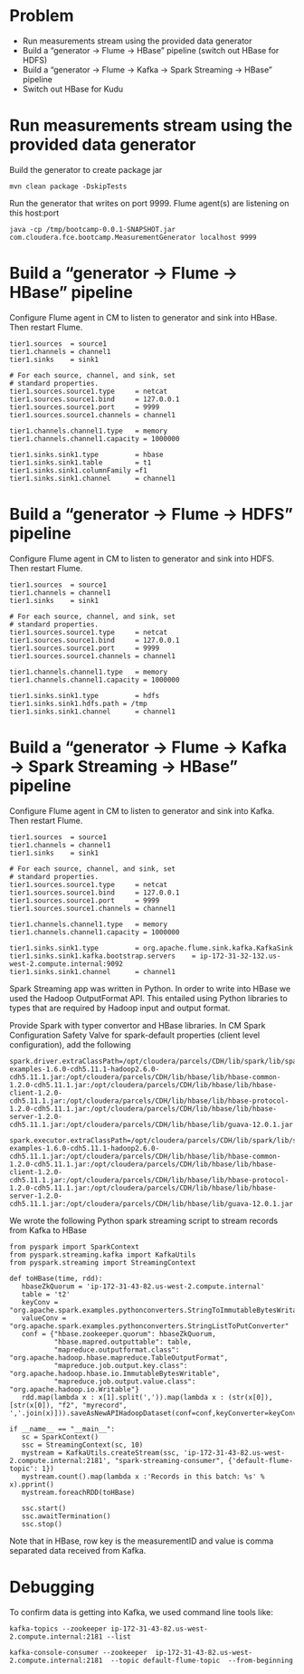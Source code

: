 # Problem

* Run measurements stream using the provided data generator
* Build a “generator -> Flume -> HBase” pipeline (switch out HBase for HDFS)
* Build a “generator -> Flume -> Kafka -> Spark Streaming -> HBase” pipeline
* Switch out HBase for Kudu

# Run measurements stream using the provided data generator

Build the generator to create package jar
```
mvn clean package -DskipTests
```

Run the generator that writes on port 9999. Flume agent(s) are listening on this host:port
```
java -cp /tmp/bootcamp-0.0.1-SNAPSHOT.jar com.cloudera.fce.bootcamp.MeasurementGenerator localhost 9999
```

# Build a “generator -> Flume -> HBase” pipeline

Configure Flume agent in CM to listen to generator and sink into HBase. Then restart Flume.

```
tier1.sources  = source1
tier1.channels = channel1
tier1.sinks    = sink1

# For each source, channel, and sink, set
# standard properties.
tier1.sources.source1.type     = netcat
tier1.sources.source1.bind     = 127.0.0.1
tier1.sources.source1.port     = 9999
tier1.sources.source1.channels = channel1

tier1.channels.channel1.type   = memory
tier1.channels.channel1.capacity = 1000000

tier1.sinks.sink1.type         = hbase
tier1.sinks.sink1.table        = t1
tier1.sinks.sink1.columnFamily =f1
tier1.sinks.sink1.channel      = channel1
```

# Build a “generator -> Flume -> HDFS” pipeline

Configure Flume agent in CM to listen to generator and sink into HDFS. Then restart Flume.
```
tier1.sources  = source1
tier1.channels = channel1
tier1.sinks    = sink1

# For each source, channel, and sink, set
# standard properties.
tier1.sources.source1.type     = netcat
tier1.sources.source1.bind     = 127.0.0.1
tier1.sources.source1.port     = 9999
tier1.sources.source1.channels = channel1

tier1.channels.channel1.type   = memory
tier1.channels.channel1.capacity = 1000000

tier1.sinks.sink1.type         = hdfs
tier1.sinks.sink1.hdfs.path = /tmp
tier1.sinks.sink1.channel      = channel1
```

# Build a “generator -> Flume -> Kafka -> Spark Streaming -> HBase” pipeline 

Configure Flume agent in CM to listen to generator and sink into Kafka. Then restart Flume.

```
tier1.sources  = source1
tier1.channels = channel1
tier1.sinks    = sink1

# For each source, channel, and sink, set
# standard properties.
tier1.sources.source1.type     = netcat
tier1.sources.source1.bind     = 127.0.0.1
tier1.sources.source1.port     = 9999
tier1.sources.source1.channels = channel1

tier1.channels.channel1.type   = memory
tier1.channels.channel1.capacity = 1000000

tier1.sinks.sink1.type         = org.apache.flume.sink.kafka.KafkaSink
tier1.sinks.sink1.kafka.bootstrap.servers    = ip-172-31-32-132.us-west-2.compute.internal:9092
tier1.sinks.sink1.channel      = channel1
```

Spark Streaming app was written in Python. In order to write into HBase we used the Hadoop OutputFormat API. This entailed using Python libraries to types that are required by Hadoop input and output format.

Provide Spark with typer convertor and HBase libraries. In CM Spark Configuration Safety Valve for spark-default properties (client level configuration), add the following
```
spark.driver.extraClassPath=/opt/cloudera/parcels/CDH/lib/spark/lib/spark-examples-1.6.0-cdh5.11.1-hadoop2.6.0-cdh5.11.1.jar:/opt/cloudera/parcels/CDH/lib/hbase/lib/hbase-common-1.2.0-cdh5.11.1.jar:/opt/cloudera/parcels/CDH/lib/hbase/lib/hbase-client-1.2.0-cdh5.11.1.jar:/opt/cloudera/parcels/CDH/lib/hbase/lib/hbase-protocol-1.2.0-cdh5.11.1.jar:/opt/cloudera/parcels/CDH/lib/hbase/lib/hbase-server-1.2.0-cdh5.11.1.jar:/opt/cloudera/parcels/CDH/lib/hbase/lib/guava-12.0.1.jar

spark.executor.extraClassPath=/opt/cloudera/parcels/CDH/lib/spark/lib/spark-examples-1.6.0-cdh5.11.1-hadoop2.6.0-cdh5.11.1.jar:/opt/cloudera/parcels/CDH/lib/hbase/lib/hbase-common-1.2.0-cdh5.11.1.jar:/opt/cloudera/parcels/CDH/lib/hbase/lib/hbase-client-1.2.0-cdh5.11.1.jar:/opt/cloudera/parcels/CDH/lib/hbase/lib/hbase-protocol-1.2.0-cdh5.11.1.jar:/opt/cloudera/parcels/CDH/lib/hbase/lib/hbase-server-1.2.0-cdh5.11.1.jar:/opt/cloudera/parcels/CDH/lib/hbase/lib/guava-12.0.1.jar
```

We wrote the following Python spark streaming script to stream records from Kafka to HBase

```
from pyspark import SparkContext
from pyspark.streaming.kafka import KafkaUtils
from pyspark.streaming import StreamingContext

def toHBase(time, rdd):
   hbaseZkQuorum = 'ip-172-31-43-82.us-west-2.compute.internal'
   table = 't2'
   keyConv = "org.apache.spark.examples.pythonconverters.StringToImmutableBytesWritableConverter"
   valueConv = "org.apache.spark.examples.pythonconverters.StringListToPutConverter"
   conf = {"hbase.zookeeper.quorum": hbaseZkQuorum,
           "hbase.mapred.outputtable": table,
           "mapreduce.outputformat.class": "org.apache.hadoop.hbase.mapreduce.TableOutputFormat",
           "mapreduce.job.output.key.class": "org.apache.hadoop.hbase.io.ImmutableBytesWritable",
           "mapreduce.job.output.value.class": "org.apache.hadoop.io.Writable"}
   rdd.map(lambda x : x[1].split(',')).map(lambda x : (str(x[0]), [str(x[0]), "f2", "myrecord", ','.join(x)])).saveAsNewAPIHadoopDataset(conf=conf,keyConverter=keyConv,valueConverter=valueConv)

if __name__ == "__main__":
   sc = SparkContext()
   ssc = StreamingContext(sc, 10)
   mystream = KafkaUtils.createStream(ssc, 'ip-172-31-43-82.us-west-2.compute.internal:2181', "spark-streaming-consumer", {'default-flume-topic': 1})
   mystream.count().map(lambda x :'Records in this batch: %s' % x).pprint()
   mystream.foreachRDD(toHBase)

   ssc.start()
   ssc.awaitTermination()
   ssc.stop()
```

Note that in HBase, row key is the measurementID and value is comma separated data received from Kafka.


# Debugging

To confirm data is getting into Kafka, we used command line tools like:

```
kafka-topics --zookeeper ip-172-31-43-82.us-west-2.compute.internal:2181 --list

kafka-console-consumer --zookeeper  ip-172-31-43-82.us-west-2.compute.internal:2181  --topic default-flume-topic  --from-beginning
```
